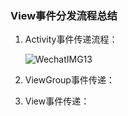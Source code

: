 ### View事件分发流程总结

1. Activity事件传递流程：

   ![WechatIMG13](/Users/sword/Desktop/WechatIMG13.png)

2. ViewGroup事件传递：

3. View事件传递：